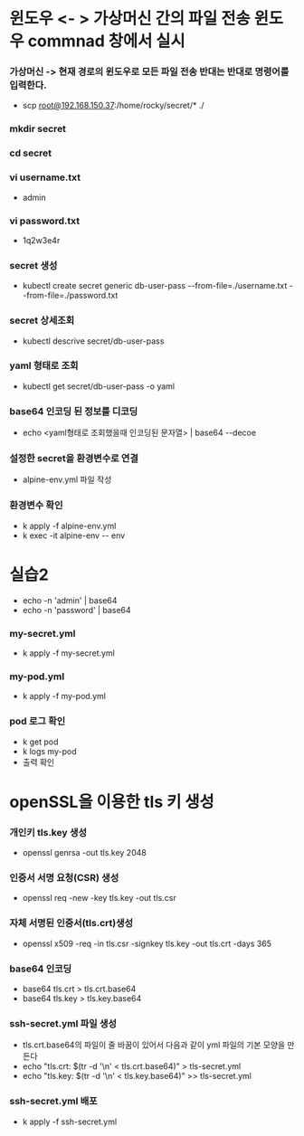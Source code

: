 # 윈도우 <- > 가상머신 간의 파일 전송  윈도우 commnad 창에서 실시
  ### 가상머신 ->  현재 경로의 윈도우로 모든 파일 전송  반대는 반대로 명령어를 입력한다.
  - scp root@192.168.150.37:/home/rocky/secret/* ./

### mkdir secret
### cd secret
### vi username.txt
  - admin
### vi password.txt
  - 1q2w3e4r
### secret 생성
  - kubectl create secret generic db-user-pass --from-file=./username.txt --from-file=./password.txt
### secret 상세조회
  - kubectl descrive secret/db-user-pass
### yaml 형태로 조회
  - kubectl get secret/db-user-pass -o yaml
### base64 인코딩 된 정보를 디코딩
  - echo <yaml형태로 조회했을때 인코딩된 문자열> | base64 --decoe
### 설정한 secret을 환경변수로 연결
  - alpine-env.yml 파일 작성
### 환경변수 확인
  - k apply -f alpine-env.yml
  - k exec -it alpine-env -- env

# 실습2
  - echo -n 'admin' | base64
  - echo -n 'password' | base64
### my-secret.yml 
  - k apply -f my-secret.yml
### my-pod.yml 
  - k apply -f my-pod.yml
### pod 로그 확인
  - k get pod
  - k logs my-pod
  - 출력 확인

# openSSL을 이용한 tls 키 생성
### 개인키 tls.key 생성
  - openssl genrsa -out tls.key 2048
### 인증서 서명 요청(CSR) 생성
  - openssl req -new -key tls.key -out tls.csr
### 자체 서명된 인증서(tls.crt)생성
  - openssl x509 -req -in tls.csr -signkey tls.key -out tls.crt -days 365
### base64 인코딩
  - base64 tls.crt > tls.crt.base64
  - base64 tls.key > tls.key.base64
### ssh-secret.yml 파일 생성
  - tls.crt.base64의 파일이 줄 바꿈이 있어서 다음과 같이 yml 파일의 기본 모양을 만든다
  -  echo "tls.crt: $(tr -d '\n' < tls.crt.base64)" > tls-secret.yml
  -  echo "tls.key: $(tr -d '\n' < tls.key.base64)" >> tls-secret.yml
### ssh-secret.yml 배포
  - k apply -f ssh-secret.yml


